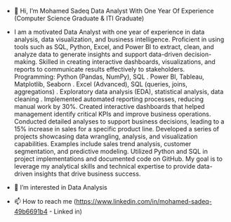 - 👋 Hi, I’m Mohamed Sadeq Data Analyst With One Year Of Experience (Computer Science Graduate & ITI Graduate)
- I am a motivated Data Analyst with one year of experience in data analysis, data visualization, and business intelligence. Proficient in using tools such as SQL, Python, Excel, and Power BI to extract, clean, and analyze data to generate insights and support data-driven decision-making. Skilled in creating interactive dashboards, visualizations, and reports to communicate results effectively to stakeholders. Programming: Python (Pandas, NumPy), SQL . Power BI, Tableau, Matplotlib, Seaborn . Excel (Advanced), SQL (queries, joins, aggregations) . Exploratory data analysis (EDA), statistical analysis, data cleaning . Implemented automated reporting processes, reducing manual work by 30%. Created interactive dashboards that helped management identify critical KPIs and improve business operations. Conducted detailed analyses to support business decisions, leading to a 15% increase in sales for a specific product line. Developed a series of projects showcasing data wrangling, analysis, and visualization capabilities. Examples include sales trend analysis, customer segmentation, and predictive modeling. Utilized Python and SQL in project implementations and documented code on GitHub. My goal is to leverage my analytical skills and technical expertise to provide data-driven insights that drive business success.

- 👀 I’m interested in Data Analysis 
- 📫 How to reach me (https://www.linkedin.com/in/mohamed-sadeq-49b6691b4 - Linked in) 

<!---
MohamedSade-data/MohamedSade-data is a ✨ special ✨ repository because its `README.md` (this file) appears on your GitHub profile.
You can click the Preview link to take a look at your changes.
--->
